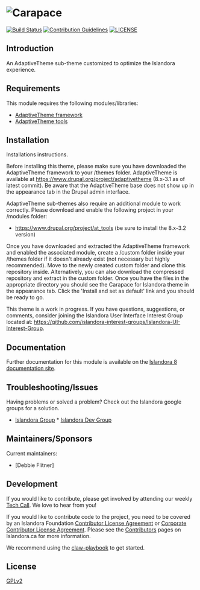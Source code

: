 # ![Carapace](./screenshot.png)
[![Build Status](https://travis-ci.com/Islandora-CLAW/Carapace.png?branch=8.x-1.x)](https://travis-ci.com/Islandora-CLAW/Carapace)
[![Contribution Guidelines](http://img.shields.io/badge/CONTRIBUTING-Guidelines-blue.svg)](./CONTRIBUTING.md)
[![LICENSE](https://img.shields.io/badge/license-GPLv2-blue.svg?style=flat-square)](./LICENSE)

## Introduction

An AdaptiveTheme sub-theme customized to optimize the Islandora experience.

## Requirements

This module requires the following modules/libraries:

* [AdaptiveTheme framework](https://www.drupal.org/project/adaptivetheme) 
* [AdaptiveTheme tools](https://www.drupal.org/project/at_tools) 

## Installation

Installations instructions.

Before installing this theme, please make sure you have downloaded the AdaptiveTheme framework to your /themes folder. AdaptiveTheme is available at https://www.drupal.org/project/adaptivetheme (8.x-3.1 as of latest commit). Be aware that the AdaptiveTheme base does not show up in the appearance tab in the Drupal admin interface.

AdaptiveTheme sub-themes also require an additional module to work correctly. Please download and enable the following project in your /modules folder:

- https://www.drupal.org/project/at_tools (be sure to install the 8.x-3.2 version)

Once you have downloaded and extracted the AdaptiveTheme framework and enabled the associated module, create a /custom folder inside your /themes folder if it doesn't already exist (not necessary but highly recommended). Move to the newly created custom folder and clone this repository inside. Alternatively, you can also download the compressed repository and extract in the custom folder. Once you have the files in the appropriate directory you should see the Carapace for Islandora theme in the appearance tab. Click the 'Install and set as default' link and you should be ready to go.

This theme is a work in progress. If you have questions, suggestions, or comments, consider joining the Islandora User Interface Interest Group located at: https://github.com/islandora-interest-groups/Islandora-UI-Interest-Group.

## Documentation

Further documentation for this module is available on the [Islandora 8 documentation site](https://islandora-claw.github.io/CLAW/).

## Troubleshooting/Issues

Having problems or solved a problem? Check out the Islandora google groups for a solution.

* [Islandora Group](https://groups.google.com/forum/?hl=en&fromgroups#!forum/islandora) * [Islandora Dev Group](https://groups.google.com/forum/?hl=en&fromgroups#!forum/islandora-dev)

## Maintainers/Sponsors

Current maintainers:

* [Debbie Flitner]

## Development

If you would like to contribute, please get involved by attending our weekly [Tech Call](https://github.com/Islandora-CLAW/CLAW/wiki). We love to hear from you!

If you would like to contribute code to the project, you need to be covered by an Islandora Foundation [Contributor License Agreement](http://islandora.ca/sites/default/files/islandora_cla.pdf) or [Corporate Contributor License Agreement](http://islandora.ca/sites/default/files/islandora_ccla.pdf). Please see the [Contributors](http://islandora.ca/resources/contributors) pages on Islandora.ca for more information.

We recommend using the [claw-playbook](https://github.com/Islandora-Devops/claw-playbook) to get started. 

## License

[GPLv2](/LICENCSE)

